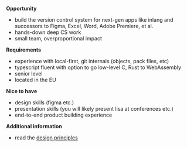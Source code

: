 **Opportunity**

- build the version control system for next-gen apps like inlang and successors to Figma, Excel, Word, Adobe Premiere, et al.
- hands-down deep CS work
- small team, overproportional impact

**Requirements**

- experience with local-first, git internals (objects, pack files, etc)
- typescript fluent with option to go low-level C, Rust to WebAssembly
- senior level
- located in the EU

**Nice to have**

- design skills (figma etc.)
- presentation skills (you will likely present lisa at conferences etc.)
- end-to-end product building experience 

**Additional information**

- read the [design principles](https://github.com/inlang/inlang/blob/0c36a50b0594543acf5a86b4cbf534610eded082/source-code-git/design-principles.md)

